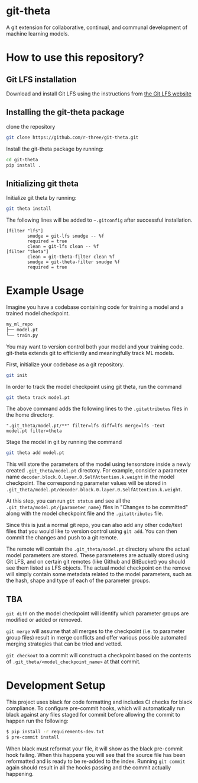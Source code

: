 # git-theta

A git extension for collaborative, continual, and communal development of machine learning models. 

# How to use this repository?
## Git LFS installation 
Download and install Git LFS using the instructions from [the Git LFS website](https://git-lfs.github.com)

## Installing the git-theta package
clone the repository  
```bash
git clone https://github.com/r-three/git-theta.git
```
Install the git-theta package by running:
```bash
cd git-theta
pip install .
```
## Initializing git theta
Initialize git theta by running:
```bash
git theta install
```

The following lines will be added to `~.gitconfig` after successful installation. 
```
[filter "lfs"]
        smudge = git-lfs smudge -- %f
        required = true
        clean = git-lfs clean -- %f
[filter "theta"]
        clean = git-theta-filter clean %f
        smudge = git-theta-filter smudge %f
        required = true
```

# Example Usage
<!--Create a folder with a text file and a model checkpoint. Initialize it as a git repository.-->
Imagine you have a codebase containing code for training a model and a trained model checkpoint.
```bash
my_ml_repo
├── model.pt
└── train.py
```
You may want to version control both your model and your training code. git-theta extends git to efficiently and meaningfully track ML models.

First, initialize your codebase as a git repository.
```bash
git init
```
In order to track the model checkpoint using git theta, run the command
```bash 
git theta track model.pt
```

The above command adds the following lines to the `.gitattributes` files in the home directory.
```
".git_theta/model.pt/**" filter=lfs diff=lfs merge=lfs -text
model.pt filter=theta
```

Stage the model in git by running the command 
```bash
git theta add model.pt
```

This will store the parameters of the model using tensorstore inside a newly created `.git_theta/model.pt` directory. For example, consider a parameter name `decoder.block.0.layer.0.SelfAttention.k.weight` in the model checkpoint. The corresponding parameter values will be stored in `.git_theta/model.pt/decoder.block.0.layer.0.SelfAttention.k.weight`. 

At this step, you can run `git status` and see all the `.git_theta/model.pt/{parameter_name}` files in "Changes to be committed" along with the model checkpoint file and the `.gitattributes` file.

Since this is just a normal git repo, you can also add any other code/text files that you would like to version control using `git add`. You can then commit the changes and push to a git remote. 

The remote will contain the `.git_theta/model.pt` directory where the actual model parameters are stored. These parameteres are actually stored using Git LFS, and on certain git remotes (like Github and BitBucket) you should see them listed as LFS objects. The actual model checkpoint on the remove will simply contain some metadata related to the model parameters, such as the hash, shape and type of each of the parameter groups. 

## TBA
`git diff` on the model checkpoint will identify which parameter groups are modified or added or removed. 

`git merge` will assume that all merges to the checkpoint (i.e. to parameter group files) result in merge conflicts and offer various possible automated merging strategies that can be tried and vetted.

`git checkout` to a commit will construct a checkpoint based on the contents of `.git_theta/<model_checkpoint_name>` at that commit. 

# Development Setup

This project uses black for code formatting and includes CI checks for black compliance.
To configure pre-commit hooks, which will automatically run black against any files
staged for commit before allowing the commit to happen run the following:

``` sh
$ pip install -r requirements-dev.txt
$ pre-commit install
```

When black must reformat your file, it will show as the black pre-commit hook
failing. When this happens you will see that the source file has been reformatted
and is ready to be re-added to the index. Running `git commit` again should
result in all the hooks passing and the commit actually happening.
